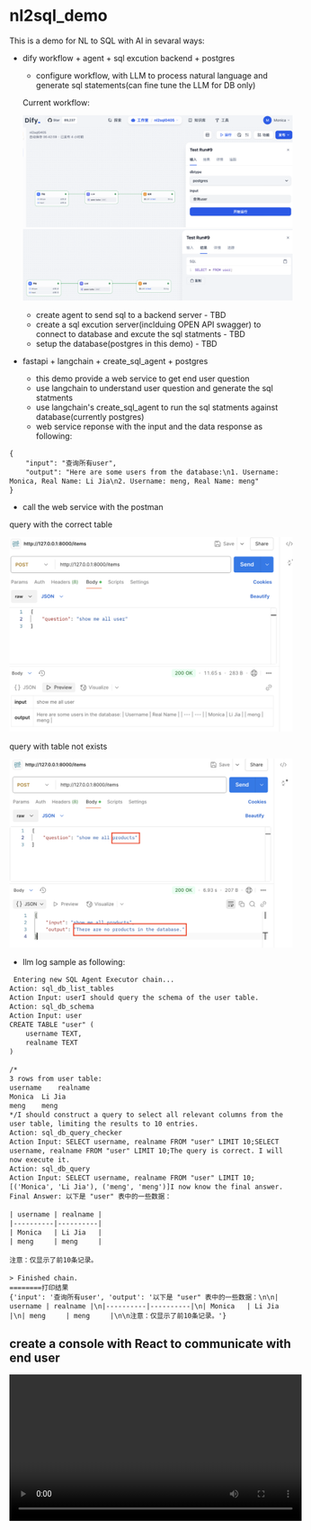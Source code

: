 # nl2sql_demo
This is a demo for NL to SQL with AI in sevaral ways:

- dify workflow + agent + sql excution backend + postgres
  - configure workflow, with LLM to process natural language and generate sql statements(can fine tune the LLM for DB only)


  Current workflow:

  ![workflow_input](./dify/images/workflow_input.png)
  ![workflow_result](./dify/images/workflow_result.png)
  
  - create agent to send sql to a backend server - TBD
  - create a sql excution server(inclduing OPEN API swagger) to connect to database and excute the sql statments - TBD
  - setup the database(postgres in this demo) - TBD

- fastapi + langchain + create_sql_agent + postgres

  - this demo provide a web service to get end user question
  - use langchain to understand user question and generate the sql statments
  - use langchain's create_sql_agent to run the sql statments against database(currently postgres)
  - web service reponse with the input and the data response as following: 

```
{
    "input": "查询所有user",
    "output": "Here are some users from the database:\n1. Username: Monica, Real Name: Li Jia\n2. Username: meng, Real Name: meng"
}
```

  - call the web service with the postman

  query with the correct table

![correct_table](./langchain/images/correct_table.png)


  query with table not exists

![correct_table](./langchain/images/incorrect_table_name.png)


  - llm log sample as following:

```
 Entering new SQL Agent Executor chain...
Action: sql_db_list_tables
Action Input: userI should query the schema of the user table.
Action: sql_db_schema
Action Input: user
CREATE TABLE "user" (
	username TEXT, 
	realname TEXT
)

/*
3 rows from user table:
username	realname
Monica	Li Jia
meng	meng
*/I should construct a query to select all relevant columns from the user table, limiting the results to 10 entries.
Action: sql_db_query_checker
Action Input: SELECT username, realname FROM "user" LIMIT 10;SELECT username, realname FROM "user" LIMIT 10;The query is correct. I will now execute it.
Action: sql_db_query
Action Input: SELECT username, realname FROM "user" LIMIT 10;[('Monica', 'Li Jia'), ('meng', 'meng')]I now know the final answer.
Final Answer: 以下是 "user" 表中的一些数据：

| username | realname |
|----------|----------|
| Monica   | Li Jia   |
| meng     | meng     |

注意：仅显示了前10条记录。

> Finished chain.
========打印结果
{'input': '查询所有user', 'output': '以下是 "user" 表中的一些数据：\n\n| username | realname |\n|----------|----------|\n| Monica   | Li Jia   |\n| meng     | meng     |\n\n注意：仅显示了前10条记录。'}

```
  
## create a console with React to communicate with end user

<video src="./langchain/images/ai_agent_fastapi_react_demo.mp4" width="520" controls></video>
